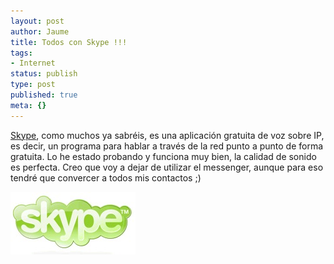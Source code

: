 ```yaml
---
layout: post
author: Jaume
title: Todos con Skype !!!
tags:
- Internet
status: publish
type: post
published: true
meta: {}
---
```

<a href="http://www.skype.com">Skype</a>, como muchos ya sabréis,  es una aplicación gratuita de voz sobre IP, es decir, un programa para hablar a través de la red punto a punto de forma gratuita. Lo he estado probando y funciona muy bien, la calidad de sonido es perfecta. Creo que voy a dejar de utilizar el messenger, aunque para eso tendré que convercer a todos mis contactos ;) 

<a href="http://www.skype.com"><img src="../images_posts/skype.jpg" alt="Skype" class="center noborder"/></a>

